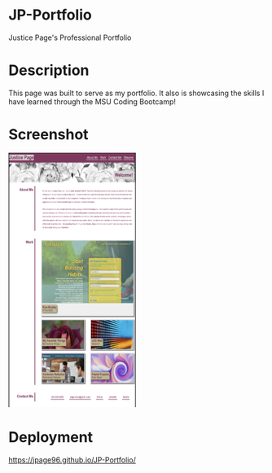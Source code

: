 # JP-Portfolio
Justice Page's Professional Portfolio

# Description
This page was built to serve as my portfolio. It also is showcasing the skills I have learned through the MSU Coding Bootcamp!

# Screenshot


<img src="/assets/images/deployment.png" alt="Portfolio Screenshot" style="height: 500px; width:250px;"/>

# Deployment
https://jpage96.github.io/JP-Portfolio/